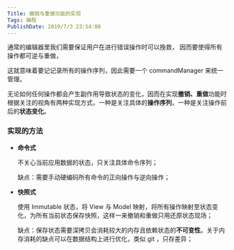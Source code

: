 ```yaml
---
Title: 撤销与重做功能的实现
Tags: 编程
PublishDate: 2019/7/3 23:54:00 
---
```


通常的编辑器里我们需要保证用户在进行错误操作时可以挽救， 因而要使得所有操作都可逆与重做，

这就意味着要记记录所有的操作序列，因此需要一个 commandManager 来统一管理。

无论如何任何操作都会产生副作用导致状态的变化，因而在实现**撤销、重做**功能时根据关注的视角有两种实现方式，一种是关注具体的**操作序列**，一种是关注操作前后的**状态变化**。

### 实现的方法

- **命令式**

  不关心当前应用数据的状态，只关注具体命令序列；

  缺点：需要手动硬编码所有命令的正向操作与逆向操作；

- **快照式**

  使用 Immutable 状态，将 View 与 Model 映射，将所有操作映射至状态变化，为所有当前状态保存快照，这样一来撤销和重做只用还原状态现场；

  缺点：保存状态需要深拷贝会消耗较大的内存且依赖状态的**不可变性**。关于内存消耗的缺点可以在数据结构上进行优化，类似 git ，只存差异；

